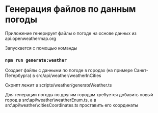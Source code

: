 # Генерация файлов по данным погоды

Приложение генерирует файлы о погоде на основе данных из api.openweathermap.org

Запускается с помощью команды
 
### `npm run generate:weather`

Создает файлы с данными по погоде в городах (на примере Санкт-Петербурга) в src/api/weather/weatherInCities

Скрипт лежит в scripts/weather/generateWeather.ts

Для генерации погоды по другим городам требуется добавить новый город в src\api\weather\weatherEnum.ts,
а в src\api\weather\citiesCoordinates.ts проставить его координаты
